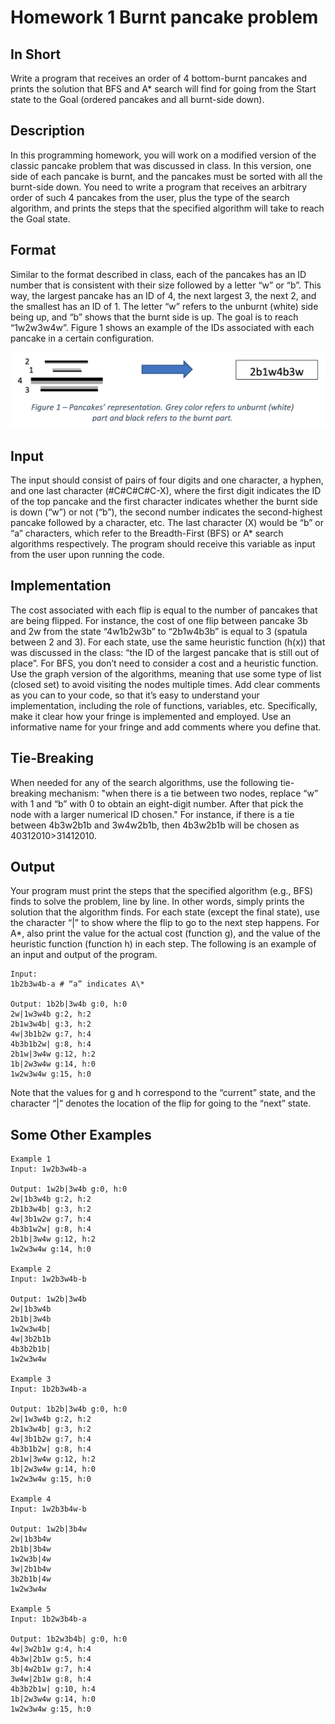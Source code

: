 # Homework 1 Burnt pancake problem

## In Short

Write a program that receives an order of 4 bottom-burnt pancakes and prints the solution that BFS and A\* search will find for going from the Start state to the Goal (ordered pancakes and all burnt-side down).

## Description

In this programming homework, you will work on a modified version of the classic pancake problem that was discussed in class. In this version, one side of each pancake is burnt, and the pancakes must be sorted with all the burnt-side down. You need to write a program that receives an arbitrary order of such 4 pancakes from the user, plus the type of the search algorithm, and prints the steps that the specified algorithm will take to reach the Goal state.

## Format

Similar to the format described in class, each of the pancakes has an ID number that is consistent with their size followed by a letter “w” or “b”. This way, the largest pancake has an ID of 4, the next largest 3, the next 2, and the smallest has an ID of 1. The letter “w” refers to the unburnt (white) side being up, and “b” shows that the burnt side is up. The goal is to reach “1w2w3w4w”. Figure 1 shows an example of the IDs associated with each pancake in a certain configuration.

<img src="../images/hw1-1.png">

## Input

The input should consist of pairs of four digits and one character, a hyphen, and one last character (#C#C#C#C-X), where the first digit indicates the ID of the top pancake and the first character indicates whether the burnt side is down (“w”) or not (“b”), the second number indicates the second-highest pancake followed by a character, etc. The last character (X) would be “b” or “a” characters, which refer to the Breadth-First (BFS) or A\* search algorithms respectively. The program should receive this variable as input from the user upon running the code.

## Implementation

The cost associated with each flip is equal to the number of pancakes that are being flipped. For instance, the cost of one flip between pancake 3b and 2w from the state “4w1b2w3b” to “2b1w4b3b” is equal to 3 (spatula between 2 and 3). For each state, use the same heuristic function (h(x)) that was discussed in the class: “the ID of the largest pancake that is still out of place”. For BFS, you don’t need to consider a cost and a heuristic function. Use the graph version of the algorithms, meaning that use some type of list (closed set) to avoid visiting the nodes multiple times.
Add clear comments as you can to your code, so that it’s easy to understand your implementation, including the role of functions, variables, etc. Specifically, make it clear how your fringe is implemented and employed. Use an informative name for your fringe and add comments where you define that.

## Tie-Breaking

When needed for any of the search algorithms, use the following tie-breaking mechanism:
"when there is a tie between two nodes, replace “w” with 1 and “b” with 0 to obtain an eight-digit number. After that pick the node with a larger numerical ID chosen."
For instance, if there is a tie between 4b3w2b1b and 3w4w2b1b, then 4b3w2b1b will be chosen as 40312010>31412010.

## Output

Your program must print the steps that the specified algorithm (e.g., BFS) finds to solve the problem, line by line. In other words, simply prints the solution that the algorithm finds. For each state (except the final state), use the character “|” to show where the flip to go to the next step happens. For A\*, also print the value for the actual cost (function g), and the value of the heuristic function (function h) in each step. The following is an example of an input and output of the program.

```
Input:
1b2b3w4b-a # “a” indicates A\*

Output: 1b2b|3w4b g:0, h:0
2w|1w3w4b g:2, h:2
2b1w3w4b| g:3, h:2
4w|3b1b2w g:7, h:4
4b3b1b2w| g:8, h:4
2b1w|3w4w g:12, h:2
1b|2w3w4w g:14, h:0
1w2w3w4w g:15, h:0
```

Note that the values for g and h correspond to the “current” state, and the character “|” denotes the location of the flip for going to the “next” state.

## Some Other Examples

```
Example 1
Input: 1w2b3w4b-a

Output: 1w2b|3w4b g:0, h:0
2w|1b3w4b g:2, h:2
2b1b3w4b| g:3, h:2
4w|3b1w2w g:7, h:4
4b3b1w2w| g:8, h:4
2b1b|3w4w g:12, h:2
1w2w3w4w g:14, h:0

Example 2
Input: 1w2b3w4b-b

Output: 1w2b|3w4b
2w|1b3w4b
2b1b|3w4b
1w2w3w4b|
4w|3b2b1b
4b3b2b1b|
1w2w3w4w

Example 3
Input: 1b2b3w4b-a

Output: 1b2b|3w4b g:0, h:0
2w|1w3w4b g:2, h:2
2b1w3w4b| g:3, h:2
4w|3b1b2w g:7, h:4
4b3b1b2w| g:8, h:4
2b1w|3w4w g:12, h:2
1b|2w3w4w g:14, h:0
1w2w3w4w g:15, h:0

Example 4
Input: 1w2b3b4w-b

Output: 1w2b|3b4w
2w|1b3b4w
2b1b|3b4w
1w2w3b|4w
3w|2b1b4w
3b2b1b|4w
1w2w3w4w

Example 5
Input: 1b2w3b4b-a

Output: 1b2w3b4b| g:0, h:0
4w|3w2b1w g:4, h:4
4b3w|2b1w g:5, h:4
3b|4w2b1w g:7, h:4
3w4w|2b1w g:8, h:4
4b3b2b1w| g:10, h:4
1b|2w3w4w g:14, h:0
1w2w3w4w g:15, h:0
```
